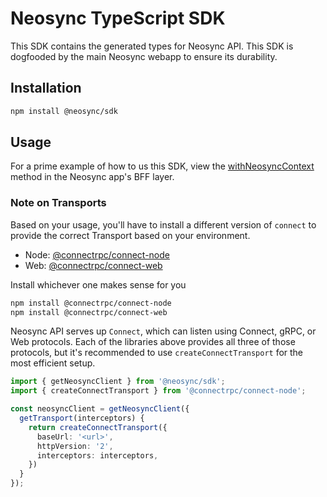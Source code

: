 # Neosync TypeScript SDK

This SDK contains the generated types for Neosync API.
This SDK is dogfooded by the main Neosync webapp to ensure its durability.

## Installation

```sh
npm install @neosync/sdk
```

## Usage

For a prime example of how to us this SDK, view the [withNeosyncContext](https://github.com/nucleuscloud/neosync/blob/main/frontend/apps/web/api-only/neosync-context.ts#L23) method in the Neosync app's BFF layer.


### Note on Transports
Based on your usage, you'll have to install a different version of `connect` to provide the correct Transport based on your environment.

* Node: [@connectrpc/connect-node](https://connectrpc.com/docs/node/using-clients)
* Web: [@connectrpc/connect-web](https://connectrpc.com/docs/web/using-clients)

Install whichever one makes sense for you
```sh
npm install @connectrpc/connect-node
npm install @connectrpc/connect-web
```

Neosync API serves up `Connect`, which can listen using Connect, gRPC, or Web protocols.
Each of the libraries above provides all three of those protocols, but it's recommended to use `createConnectTransport` for the most efficient setup.

```ts
import { getNeosyncClient } from '@neosync/sdk';
import { createConnectTransport } from '@connectrpc/connect-node';

const neosyncClient = getNeosyncClient({
  getTransport(interceptors) {
    return createConnectTransport({
      baseUrl: '<url>',
      httpVersion: '2',
      interceptors: interceptors,
    })
  }
});
```
